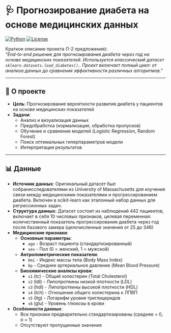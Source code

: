 # 🩺 Прогнозирование диабета на основе медицинских данных

[![Python](https://img.shields.io/badge/Python-3.9%2B-blue)](https://www.python.org/)
[![License](https://img.shields.io/badge/License-MIT-green)](LICENSE)

Краткое описание проекта (1-2 предложения):  
*"End-to-end решение для прогнозирования диабета через год на основе медицинских показателей. Используется классический датасет `sklearn.datasets.load_diabetes()`.. Проект включает полный цикл: от анализа данных до сравнения эффективности различных алгоритмов."*

---


## 🏥 О проекте
- **Цель**: Прогнозирование вероятности развития диабета у пациентов на основе медицинских показателей
- **Задачи**:
  - Анализ и визуализация данных
  - Предобработка (нормализация, обработка пропусков)
  - Обучение и сравнение моделей (Logistic Regression, Random Forest)
  - Поиск оптимальных гиперпараметров модели
  - Интерпретация результатов

---
## 📊 Данные
- **Источник данных**: Оригинальный датасет был собранисследователями из University of Massachusetts для изучения связи между медицинскими показателями и прогрессированием диабета. Включен в scikit-learn как эталонный набор данных для регрессионных задач.
- **Структура данных**: Датасет состоит из наблюдений 442 пациентов, включает в себя 10 числовых признаков, целевая переменная: количественный показатель прогрессирования диабета через год после базового замера (целочисленные значения от 25 до 346)
- **Медицинские признаки**:
  - **Основные параметры**:
    - `age` - Возраст пациента (стандартизированный)
    - `sex` - Пол (0 = женский, 1 = мужской)
  - **Антропометрические показатели**:
    - `bmi` - Индекс массы тела (Body Mass Index)
    - `bp` - Среднее артериальное давление (Mean Blood Pressure)
  - **Биохимические анализы крови**:
    - `s1` (tc) - Общий холестерин (Total Cholesterol)
    - `s2` (ldl) - Липопротеины низкой плотности (LDL)
    - `s3` (hdl) - Липопротеины высокой плотности (HDL)
    - `s4` (tch) - Отношение общего холестерина к ЛПВП
    - `s5` (ltg) - Логарифм уровня триглицеридов
    - `s6` (glu) - Уровень глюкозы в крови
- **Особенности данных**:
  - Все признаки предварительно стандартизированы (среднее = 0, σ = 1)
  - Отсутствуют пропущенные значения
